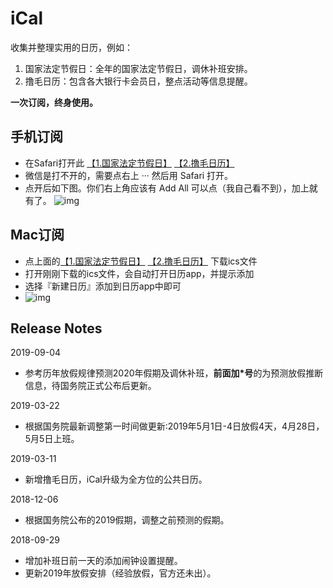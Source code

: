 # iCal
收集并整理实用的日历，例如：
1. 国家法定节假日：全年的国家法定节假日，调休补班安排。
2. 撸毛日历：包含各大银行卡会员日，整点活动等信息提醒。

**一次订阅，终身使用。**

## 手机订阅
- 在Safari打开此 [【1.国家法定节假日】](https://p29-calendars.icloud.com/published/2/EU3uSlvFKk14FXKorvjvca_OB5AYPXND2mAhSUn3cLf2l9BfibxNgLFfkaR3IgyLbjnS9Mz9BxYODw-KQtz1w8eerO1pEnnmmasw3mdUNIM)   [【2.撸毛日历】](https://p29-calendars.icloud.com/published/2/AAAAAAAAAAAAAAAAAAAAAIvEM3YTRaTQ2UC9zqj0jrXG3rJbZHqZu5MgEmreSwpx59vkQgKkcPsiwco4D2sU-2ihNiucpe4u-vJsyoodq1o)
- 微信是打不开的，需要点右上 ··· 然后用 Safari 打开。
- 点开后如下图。你们右上角应该有 Add All 可以点（我自己看不到），加上就有了。
![img](https://github.com/nameryan/iCal/blob/master/ios_ical.PNG)

## Mac订阅
- 点上面的[【1.国家法定节假日】](https://p29-calendars.icloud.com/published/2/EU3uSlvFKk14FXKorvjvca_OB5AYPXND2mAhSUn3cLf2l9BfibxNgLFfkaR3IgyLbjnS9Mz9BxYODw-KQtz1w8eerO1pEnnmmasw3mdUNIM) [【2.撸毛日历】](https://p29-calendars.icloud.com/published/2/AAAAAAAAAAAAAAAAAAAAAIvEM3YTRaTQ2UC9zqj0jrXG3rJbZHqZu5MgEmreSwpx59vkQgKkcPsiwco4D2sU-2ihNiucpe4u-vJsyoodq1o) 下载ics文件
- 打开刚刚下载的ics文件，会自动打开日历app，并提示添加
- 选择『新建日历』添加到日历app中即可
- ![img](https://github.com/nameryan/iCal/blob/master/mac_ical.png?raw=true)


## Release Notes
2019-09-04
- 参考历年放假规律预测2020年假期及调休补班，**前面加*号**的为预测放假推断信息，待国务院正式公布后更新。

2019-03-22
- 根据国务院最新调整第一时间做更新:2019年5月1日-4日放假4天，4月28日，5月5日上班。

2019-03-11
- 新增撸毛日历，iCal升级为全方位的公共日历。

2018-12-06
- 根据国务院公布的2019假期，调整之前预测的假期。

2018-09-29
- 增加补班日前一天的添加闹钟设置提醒。
- 更新2019年放假安排（经验放假，官方还未出）。
